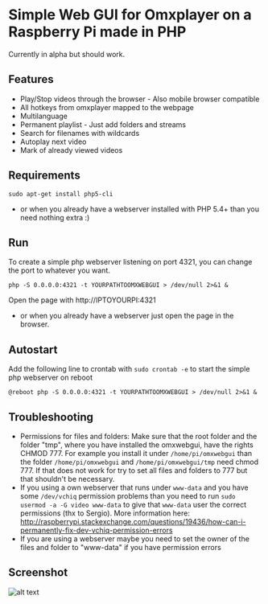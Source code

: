 # Simple Web GUI for Omxplayer on a Raspberry Pi made in PHP

Currently in alpha but should work.

## Features
* Play/Stop videos through the browser - Also mobile browser compatible
* All hotkeys from omxplayer mapped to the webpage
* Multilanguage
* Permanent playlist - Just add folders and streams
* Search for filenames with wildcards
* Autoplay next video
* Mark of already viewed videos

## Requirements
`sudo apt-get install php5-cli`
* or when you already have a webserver installed with PHP 5.4+ than you need nothing extra :)

## Run
To create a simple php webserver listening on port 4321, you can change the port to whatever you want.

`php -S 0.0.0.0:4321 -t YOURPATHTOOMXWEBGUI > /dev/null 2>&1 &`

Open the page with http://IPTOYOURPI:4321

* or when you already have a webserver just open the page in the browser.

## Autostart
Add the following line to crontab with `sudo crontab -e` to start the simple php webserver on reboot

`@reboot php -S 0.0.0.0:4321 -t YOURPATHTOOMXWEBGUI > /dev/null 2>&1 &`

## Troubleshooting
* Permissions for files and folders:
Make sure that the root folder and the folder "tmp", where you have installed the omxwebgui, have the rights CHMOD 777. For example you install it under `/home/pi/omxwebgui` than the folder `/home/pi/omxwebgui` and `/home/pi/omxwebgui/tmp` need chmod 777. If that does not work for try to set all files and folders to 777 but that shouldn't be necessary. 
* If you using a own webserver that runs under `www-data` and you have some `/dev/vchiq` permission problems than you need to run `sudo usermod -a -G video www-data` to give that `www-data` user the correct permissions (thx to Sergio). More information here: http://raspberrypi.stackexchange.com/questions/19436/how-can-i-permanently-fix-dev-vchiq-permission-errors
* If you are using a webserver maybe you need to set the owner of the files and folder to "www-data" if you have permission errors

## Screenshot
![alt text](http://i.imgur.com/ZIrqPFX.jpg "Screenshot")
